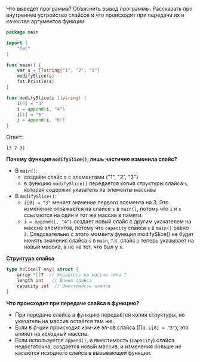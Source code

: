 Что выведет программа? Объяснить вывод программы. Рассказать про внутреннее устройство слайсов и что происходит при передачи их в качестве аргументов функции.

```go
package main

import (
	"fmt"
)

func main() {
	var s = []string{"1", "2", "3"}
	modifySlice(s)
	fmt.Println(s)
}

func modifySlice(i []string) {
	i[0] = "3"
	i = append(i, "4")
	i[1] = "5"
	i = append(i, "6")
}
```

Ответ:
```
[3 2 3]
```

**Почему функция `modifySlice()`, лишь частично изменила слайс?**
- В `main()`:
	- создаём слайс s с элементами {"1", "2", "3"}
	- в функцию `modifySlice()` передается копия структуры слайса `s`, которая содержит указатель на элементы массива
- В `modifySlice()`:
	- `i[0] = "3"` меняет значение первого элемента на 3. Это изменение отражается на слайсе `s` в `main()`, потому что `i` и `s` ссылаются на один и тот же массив в памяти.
	- `i = append(i, "4")`  создает новый слайс с другим указателем на массив элементов, потому что `capacity` слайса `s` в `main()` равно `3`. Следовательно с этого момента функция modifySlice() не будет менять значения слайса `s` в `main`, т.к. слайс `i` теперь указывает на новый массив, а не на тот, что был у `s`.

**Структура слайса**
```go
type hslice[T any] struct {
    array *[]T  // Указатель на массив типа T
    length int   // Длина слайса
    capacity int  // Вместимость слайса
}
```

**Что происходит при передаче слайса в функцию?**
- При передаче слайса в функцию передаётся копия структуры, но указатель на массив остаётся тем же.
- Если в ф-ции происходит изм-ие эл-ов слайса (Пр. `i[0] = "3"`), это влияет на исходный массив.
- Если используется `append()`, и вместимость (`capacity`) слайса недостаточна, создаётся новый массив, и изменения больше не касаются исходного слайса в вызывающей функции.
